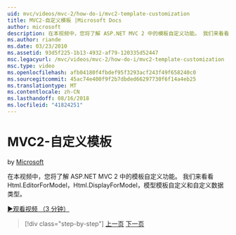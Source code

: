 ```yaml
---
uid: mvc/videos/mvc-2/how-do-i/mvc2-template-customization
title: MVC2-自定义模板 |Microsoft Docs
author: microsoft
description: 在本视频中，您将了解 ASP.NET MVC 2 中的模板自定义功能。 我们来看看 Html.EditorForModel、 Html.DisplayForModel、 模型 Templ...
ms.author: riande
ms.date: 03/23/2010
ms.assetid: 93d5f225-1b13-4932-af79-120335d52447
msc.legacyurl: /mvc/videos/mvc-2/how-do-i/mvc2-template-customization
msc.type: video
ms.openlocfilehash: afb04180f4fbdef95f3293acf243f49f658240c0
ms.sourcegitcommit: 45ac74e400f9f2b7dbded66297730f6f14a4eb25
ms.translationtype: MT
ms.contentlocale: zh-CN
ms.lasthandoff: 08/16/2018
ms.locfileid: "41824251"
---
```

<a name="mvc2---template-customization"></a>MVC2-自定义模板
====================
by [Microsoft](https://github.com/microsoft)

在本视频中，您将了解 ASP.NET MVC 2 中的模板自定义功能。 我们来看看 Html.EditorForModel，Html.DisplayForModel，模型模板自定义和自定义数据类型。

[&#9654;观看视频 （3 分钟）](https://channel9.msdn.com/Blogs/ASP-NET-Site-Videos/mvc2-template-customization)

> [!div class="step-by-step"]
> [上一页](mvc2-model-validation.md)
> [下一页](aspnet-mvc-2-areas.md)
